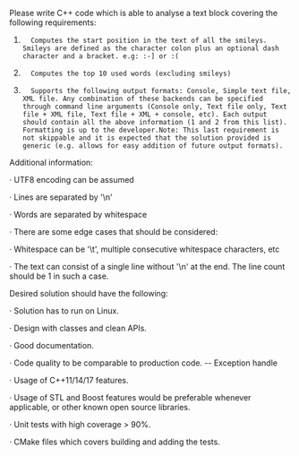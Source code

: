 Please write C++ code which is able to analyse a text block covering the following requirements:

1.       Computes the start position in the text of all the smileys. Smileys are defined as the character colon plus an optional dash character and a bracket. e.g: :-] or :(

2.       Computes the top 10 used words (excluding smileys)

3.       Supports the following output formats: Console, Simple text file, XML file. Any combination of these backends can be specified through command line arguments (Console only, Text file only, Text file + XML file, Text file + XML + console, etc). Each output should contain all the above information (1 and 2 from this list). Formatting is up to the developer.Note: This last requirement is not skippable and it is expected that the solution provided is generic (e.g. allows for easy addition of future output formats).

Additional information:

·       UTF8 encoding can be assumed

·       Lines are separated by '\n'

·       Words are separated by whitespace

·       There are some edge cases that should be considered:

·       Whitespace can be '\t', multiple consecutive whitespace characters, etc

·       The text can consist of a single line without '\n' at the end. The line count should be 1 in such a case.

Desired solution should have the following:

·       Solution has to run on Linux.

·       Design with classes and clean APIs.

·       Good documentation.

·       Code quality to be comparable to production code. -- Exception handle

·       Usage of C++11/14/17 features.

·       Usage of STL and Boost features would be preferable whenever applicable, or other known open source libraries.

·       Unit tests with high coverage > 90%.

·       CMake files which covers building and adding the tests.

 